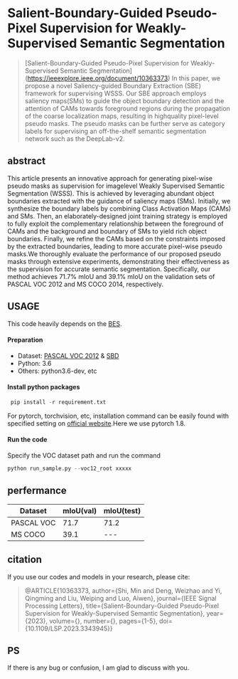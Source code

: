 # Salient-Boundary-Guided Pseudo-Pixel Supervision for Weakly-Supervised Semantic Segmentation
>[Salient-Boundary-Guided Pseudo-Pixel Supervision for Weakly-Supervised Semantic Segmentation]
>(https://ieeexplore.ieee.org/document/10363373)
In this paper, we propose a novel Saliency-guided Boundary Extraction (SBE) framework for supervising WSSS. Our SBE approach employs saliency maps(SMs) to guide the object boundary detection and the attention of CAMs towards foreground regions during the propagation of the coarse localization maps, resulting in highquality pixel-level pseudo masks. The pseudo masks can be further serve as category labels for supervising an off-the-shelf semantic segmentation network such as the DeepLab-v2.

## abstract
This article presents an innovative approach for
generating pixel-wise pseudo masks as supervision for imagelevel
Weakly Supervised Semantic Segmentation (WSSS). This
is achieved by leveraging abundant object boundaries extracted
with the guidance of saliency maps (SMs). Initially, we synthesize
the boundary labels by combining Class Activation Maps (CAMs)
and SMs. Then, an elaborately-designed joint training strategy is
employed to fully exploit the complementary relationship between
the foreground of CAMs and the background and boundary of
SMs to yield rich object boundaries. Finally, we refine the CAMs
based on the constraints imposed by the extracted boundaries,
leading to more accurate pixel-wise pseudo masks.We thoroughly
evaluate the performance of our proposed pseudo masks through
extensive experiments, demonstrating their effectiveness as the
supervision for accurate semantic segmentation. Specifically, our
method achieves 71.7% mIoU and 39.1% mIoU on the validation
sets of PASCAL VOC 2012 and MS COCO 2014, respectively.


## USAGE
This code heavily depends on the [BES](https://github.com/mt-cly/BES). 
#### Preparation
* Dataset: [PASCAL VOC 2012](http://host.robots.ox.ac.uk/pascal/VOC/voc2012/index.html) & [SBD](http://home.bharathh.info/pubs/codes/SBD/download.html)
* Python: 3.6
* Others: python3.6-dev, etc
#### Install python packages
```python
 pip install -r requirement.txt
```
For pytorch, torchvision, etc, installation command can be easily found with specified setting on [official website](https://pytorch.org/get-started/locally/).Here we use pytorch 1.8.

#### Run the code
Specify the VOC dataset path and run the command
```python
python run_sample.py --voc12_root xxxxx
```

## perfermance
 | Dataset | mIoU(val) | mIoU(test) |
| --- | --- | --- |
| PASCAL VOC	 | 71.7 | 71.2 |
| MS COCO	 | 39.1 | --- |


## citation
If you use our codes and models in your research, please cite:
>@ARTICLE{10363373,
  author={Shi, Min and Deng, Weizhao and Yi, Qingming and Liu, Weiping and Luo, Aiwen},
  journal={IEEE Signal Processing Letters}, 
  title={Salient-Boundary-Guided Pseudo-Pixel Supervision for Weakly-Supervised Semantic Segmentation}, 
  year={2023},
  volume={},
  number={},
  pages={1-5},
  doi={10.1109/LSP.2023.3343945}}


## PS

If there is any bug or confusion, I am glad to discuss with you. 

